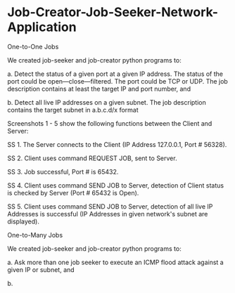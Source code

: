 # Job-Creator-Job-Seeker-Network-Application


One-to-One Jobs

We created job-seeker and job-creator python programs to:

a. Detect the status of a given port at a given IP address. The status of the port could be open—close—filtered. The port could be TCP or UDP. The job description contains at least the target IP and port number, and 

b. Detect all live IP addresses on a given subnet. The job description contains the target subnet
in a.b.c.d/x format


Screenshots 1 - 5 show the following functions between the Client and Server:

SS 1. The Server connects to the Client (IP Address 127.0.0.1, Port # 56328).

SS 2. Client uses command REQUEST JOB, sent to Server.

SS 3. Job successful, Port # is 65432.

SS 4. Client uses command SEND JOB to Server, detection of Client status is checked by Server (Port # 65432 is Open).

SS 5. Client uses command SEND JOB to Server, detection of all live IP Addresses is successful (IP Addresses in given network's subnet are displayed).



One-to-Many Jobs

We created job-seeker and job-creator python programs to:

a. Ask more than one job seeker to execute an ICMP flood attack against a given IP or subnet, and 

b. 

